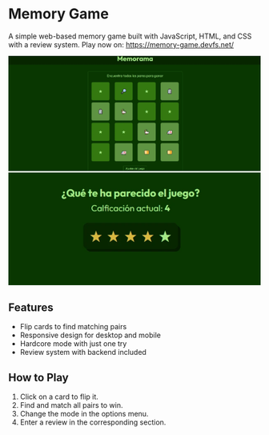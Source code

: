 # Memory Game

A simple web-based memory game built with JavaScript, HTML, and CSS with a review system.
Play now on: https://memory-game.devfs.net/

<img src="./public/img/game-1.webp">
<img src="./public/img/game-2.webp">

## Features

- Flip cards to find matching pairs
- Responsive design for desktop and mobile
- Hardcore mode with just one try
- Review system with backend included

## How to Play

1. Click on a card to flip it.
2. Find and match all pairs to win.
3. Change the mode in the options menu.
4. Enter a review in the corresponding section.